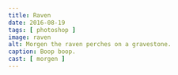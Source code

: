 ```yaml
---
title: Raven
date: 2016-08-19
tags: [ photoshop ]
image: raven
alt: Morgen the raven perches on a gravestone.
caption: Boop boop.
cast: [ morgen ]
---
```

